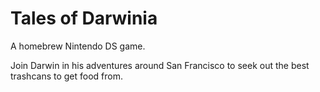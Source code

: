 # Tales of Darwinia

A homebrew Nintendo DS game.

Join Darwin in his adventures around San Francisco to seek out the best trashcans to get food from.
